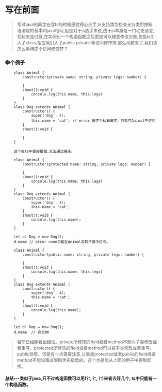 # 写在前面

> 写过java的同学在写ts的时候感觉得心应手,ts支持类型检查支持类型推断,语法啥的基本和java相同,但是对于js选手来说,由于js本身是一门动态语言,写起来是过瘾,在实例化一个构造函数之后更是可以随意修改对象,但是ts引入了class,相应地引入了public private 等访问修饰符,那么问题来了,我们该怎么看待这个访问修饰符？

### **举个例子**

```
	class Animal {
		constructor(private name: string, private legs: number) {
			
		}
		shout():void {
			console.log(this.name, this.legs)
		}
	}
	class Dog extends Animal {
		constructor() {
			super('dog', 4);
			this.name = 'cat'; // error 属性为私有属性，只能在Animal中访问
		}
		shout():void {

		}
	}

	这个在ts中直接报错,无法通过编译。

```

```
	class Animal {
		constructor(protected name: string, private legs: number) {
			
		}
		shout():void {
			console.log(this.name, this.legs)
		}
	}
	class Dog extends Animal {
		constructor() {
			super('dog', 4);
			this.name = 'cat';
		}
		shout():void {
			console.log(this.name);
		}
	}

	let d: Dog = new Dog();
	d.name // error name只能在Animal及其子类中访问。

```

```
	class Animal {
		constructor(public name: string, private legs: number) {
			
		}
		shout():void {
			console.log(this.name, this.legs)
		}
	}
	class Dog extends Animal {
		constructor() {
			super('dog', 4);
			this.name = 'cat';
		}
		shout():void {
			console.log(this.name);
		}
	}

	let d: Dog = new Dog();
	d.name  // 完全OK

```

> 目前已经能看出结论。private所修饰的field或者method不能为子类修改或者重写。protected所修饰的field或者method可以被子类修改或者重写。public随意。但是有一点需要注意,父类是protected或者public的field或者method不能设置成限制优先级低的。这个也是能从上面的例子中得到反推。

#### 总结---类似于java,只不过构造函数可以用(?:, ?:, ?:)来省去好几个, ts中只能有一个构造函数。
	